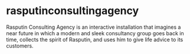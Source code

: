 rasputinconsultingagency
========================

Rasputin Consulting Agency is an interactive installation that imagines a near future in which a modern and sleek consultancy group goes back in time, collects the spirit of Rasputin, and uses him to give life advice to its customers.
